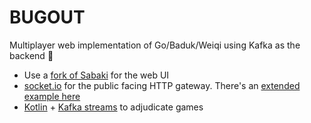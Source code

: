 # BUGOUT

Multiplayer web implementation of Go/Baduk/Weiqi using Kafka as the backend 🐛

- Use a [fork of Sabaki](https://github.com/Terkwood/Sabaki) for the web UI
- [socket.io](https://socket.io/get-started/chat) for the public facing HTTP gateway. There's an [extended example here](https://hackernoon.com/using-kafka-with-nodejs-socketio-and-d3js-to-build-a-real-time-map-b6d3c3eae381)
- [Kotlin](https://blog.ippon.tech/kafka-tutorial-6-kafka-streams-in-kotlin/) + [Kafka streams](https://kafka.apache.org/22/documentation/streams/quickstart) to adjudicate games
